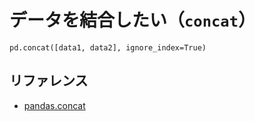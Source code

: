 # データを結合したい（``concat``）

```python3
pd.concat([data1, data2], ignore_index=True)
```

## リファレンス

- [pandas.concat](https://pandas.pydata.org/pandas-docs/stable/reference/api/pandas.concat.html)
